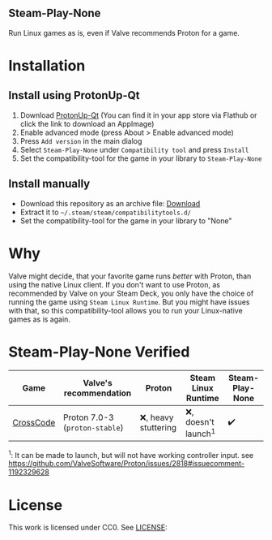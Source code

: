 Steam-Play-None
---
Run Linux games as is, even if Valve recommends Proton for a game.

# Installation


## Install using ProtonUp-Qt

1. Download [ProtonUp-Qt](https://davidotek.github.io/protonup-qt/) (You can find it in your app store via Flathub or click the link to download an AppImage)
2. Enable advanced mode (press About > Enable advanced mode)
3. Press `Add version` in the main dialog
4. Select `Steam-Play-None` under `Compatibility tool` and press `Install`
5. Set the compatibility-tool for the game in your library to `Steam-Play-None`

## Install manually

- Download this repository as an archive file: [Download](https://github.com/Scrumplex/Steam-Play-None/archive/refs/heads/main.tar.gz)
- Extract it to `~/.steam/steam/compatibilitytools.d/`
- Set the compatibility-tool for the game in your library to "None"

# Why

Valve might decide, that your favorite game runs *better* with Proton, than using the native Linux client.
If you don't want to use Proton, as recommended by Valve on your Steam Deck, you only have the choice of running the game using `Steam Linux Runtime`.
But you might have issues with that, so this compatibility-tool allows you to run your Linux-native games as is again.

# Steam-Play-None Verified

| Game                     | Valve's recommendation         | Proton                | Steam Linux Runtime              | Steam-Play-None    |
| ------------------------ | ------------------------------ | --------------------- | -------------------------------- | ------------------ |
| [CrossCode][p-crosscode] | Proton 7.0-3 (`proton-stable`) | :x:, heavy stuttering | :x:, doesn't launch<sup>1</sup> | :heavy_check_mark: |


<sup>1</sup>: It can be made to launch, but will not have working controller input. see https://github.com/ValveSoftware/Proton/issues/2818#issuecomment-1192329628

# License
This work is licensed under CC0. See [LICENSE](LICENSE):

[p-crosscode]: https://www.protondb.com/app/368340/

